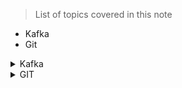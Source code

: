 
> List of topics covered in this note

- Kafka
- Git


<details><summary> Kafka </summary>
 
 

> This repository has the complete code related to kafka producers/consumers using spring boot.

 - [Setup-Kafka](https://github.com/Avinashlikes/Resources/blob/master/Kafka.md)

> Securing your Kafka Cluster using SSL

 - [Kafka SSL SetUp](https://github.com/Avinashlikes/Resources/blob/master/Kafka_Security.md)

</details>

<details> <summary> GIT </summary>
 
 
</details>
